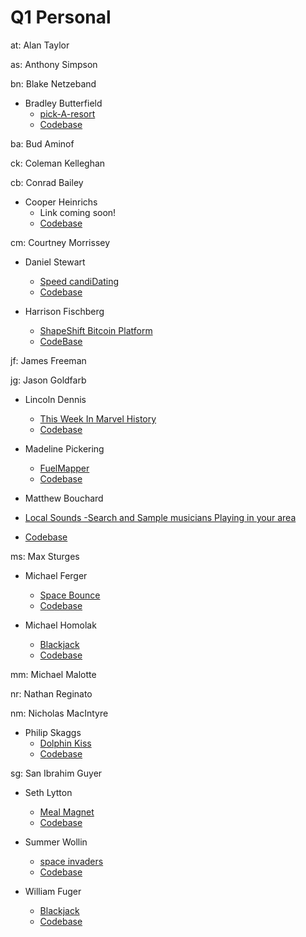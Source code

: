 # Q1 Personal

  at: Alan Taylor

  as: Anthony Simpson

  bn: Blake Netzeband

  * Bradley Butterfield
    * [pick-A-resort](http://pick-a-resort.herokuapp.com/)
    * [Codebase](https://github.com/butters5789/pickaresort)

  ba: Bud Aminof

  ck: Coleman Kelleghan

  cb: Conrad Bailey

  * Cooper Heinrichs
    * Link coming soon!
    * [Codebase](https://github.com/cheinrichs/carContact)

  cm: Courtney Morrissey

  * Daniel Stewart
    * [Speed candiDating](http://d-stew.github.io/personal-project-q1/)
    * [Codebase](https://github.com/d-stew/personal-project-q1)

  * Harrison Fischberg
    * [ShapeShift Bitcoin Platform](https://shape.firebaseapp.com/)
    * [CodeBase](https://github.com/hrfischberg/ShapeShifts)

  jf: James Freeman

  jg: Jason Goldfarb

  * Lincoln Dennis
    * [This Week In Marvel History](http://jlincolndennis.github.io/marvel-history.github.io/)
    * [Codebase](https://github.com/jlincolndennis/marvel-history)

  * Madeline Pickering
    * [FuelMapper](http://madelinepick.github.io/fuelmapper.github.io/)
    * [Codebase](https://github.com/madelinepick/fuelmapper.github.io)

*  Matthew Bouchard
  * [Local Sounds -Search and Sample musicians Playing in your area](https://sound-project.firebaseapp.com/)
  * [Codebase](https://github.com/MatieuB/sound-project)


  ms: Max Sturges

  * Michael Ferger
    * [Space Bounce](http://mferger.github.io/MichaelFerger.github.io/)
    * [Codebase](https://github.com/MFerger/MichaelFerger.github.io)

  * Michael Homolak
    * [Blackjack](http://mhomolak.github.io/BJ/)
    * [Codebase](https://github.com/mhomolak/BJ)

  mm: Michael Malotte

  nr: Nathan Reginato

  nm: Nicholas MacIntyre

  * Philip Skaggs
    * [Dolphin Kiss](http://artnoisenik.github.io/dolphin-kiss.github.io/)
    * [Codebase](https://github.com/artnoisenik/dolphin-kiss.github.io)

  sg: San Ibrahim Guyer

  * Seth Lytton
    * [Meal Magnet](https://meal-magnet.firebaseapp.com/)
    * [Codebase](https://github.com/slytton/meal-planner)

  * Summer Wollin
    * [space invaders](https://spaceinvadersjs.firebaseapp.com/)
    * [Codebase](https://github.com/summerwollin/spaceInvadersProject)

  * William Fuger
    * [Blackjack](https://wfuger.github.io/blackjack.github.io/)
    * [Codebase](https://github.com/Wfuger/blackjack.github.io)
